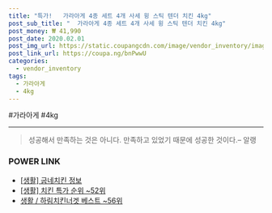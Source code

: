 ```yaml
--- 
title: "특가!   가라아게 4종 세트 4개 사세 윙 스틱 텐더 치킨 4kg" 
post_sub_title: "  가라아게 4종 세트 4개 사세 윙 스틱 텐더 치킨 4kg" 
post_money: ₩ 41,990 
post_date: 2020.02.01 
post_img_url: https://static.coupangcdn.com/image/vendor_inventory/images/2018/10/29/18/1/43fcb8f2-99a3-4680-9f92-b9dd641181ed.jpg 
post_link_url: https://coupa.ng/bnPwwU 
categories: 
  - vendor_inventory 
tags: 
  - 가라아게 
  - 4kg 
--- 
```

  #가라아게 #4kg 
<hr> 

> 성공해서 만족하는 것은 아니다. 만족하고 있었기 때문에 성공한 것이다.– 알랭 


### POWER LINK

* <a href="https://blog.naver.com/sakai111/221759201686" target="_blank"> [생활] 굽네치킨 정보 </a>
* <a href="https://blog.naver.com/sakai111/221792104744" target="_blank"> [생활] 치킨 특가 순위 ~52위</a>
* <a href="https://blog.naver.com/santokki14/221792921267" target="_blank">생활 / 하림치킨너겟 베스트 ~56위</a>

